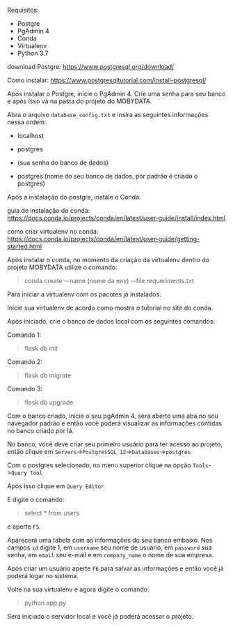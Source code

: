 Requisitos:

- Postgre
- PgAdmin 4
- Conda
- Virtualenv
- Python 3.7

download Postgre: https://www.postgresql.org/download/

Como instalar: https://www.postgresqltutorial.com/install-postgresql/

Após instalar o Postgre, inicie o PgAdmin 4. Crie uma senha para seu banco e após isso vá na pasta do projeto do MOBYDATA. 

Abra o arquivo `database_config.txt` e insira as seguintes informações nessa ordem:

- localhost

- postgres

- (sua senha do banco de dados)

- postgres (nome do seu banco de dados, por padrão é criado o postgres)

Após a instalação do postgre, instale o Conda.

guia de instalação do conda: https://docs.conda.io/projects/conda/en/latest/user-guide/install/index.html

como criar virtualenv no conda: https://docs.conda.io/projects/conda/en/latest/user-guide/getting-started.html

Após instalar o conda, no momento da criação da virtualenv dentro do projeto MOBYDATA utilize o comando:
 
>conda create --name (nome da env) --file requeriments.txt

Para iniciar a virtualenv com os pacotes já instalados.

Inicie sua virtualenv de acordo como mostra o tutorial no site do conda. 

Após iniciado, crie o banco de dados local com os seguintes comandos:

Comando 1:

> flask db init

Comando 2:

> flask db migrate

Comando 3:

> flask db upgrade

Com o banco criado, inicie o seu pgAdmin 4, será aberto uma aba no seu navegador padrão e então você poderá visualizar as informações contidas no banco criado por lá.

No banco, você deve criar seu primeiro usuário para ter acesso ao projeto, então clique em `Servers`->`PostgresSQL 12`->`Databases`->`postgres`

Com o postgres selecionado, no menu superior clique na opção `Tools`->`Query Tool`

Após isso clique em `Query Editor`

E digite o comando:

> select * from users

e aperte `F5`.

Aparecerá uma tabela com as informações do seu banco embaixo. Nos campos 
`id` digite 1, em `username` seu nome de usuário, em `password` sua senha, em `email` seu e-mail e em `company_name` o nome de sua empresa.

Após criar um usuário aperte `F6` para salvar as informações e então você já poderá logar no sistema.

Volte na sua virtualenv e agora digite o comando:

> python app.py

Será iniciado o servidor local e você já poderá acessar o projeto.
